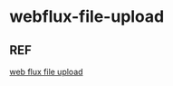# webflux-file-upload

## REF

[web flux file upload](https://vinsguru.medium.com/spring-webflux-file-upload-f6e3f3d3f5e1)
